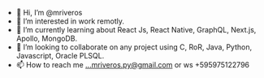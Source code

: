 - 👋 Hi, I’m @mriveros
- 👀 I’m interested in work remotly.
- 🌱 I’m currently learning about React Js, React Native, GraphQL, Next.js, Apollo, MongoDB.
- 💞️ I’m looking to collaborate on any project using C, RoR, Java, Python, Javascript, Oracle PLSQL.
- 📫 How to reach me ...mriveros.py@gmail.com or ws +595975122796

<!---
mriveros/mriveros is a ✨ special ✨ repository because its `README.md` (this file) appears on your GitHub profile.
You can click the Preview link to take a look at your changes.
--->
